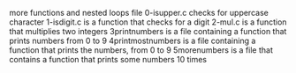 more functions and nested loops file
0-isupper.c checks for uppercase character
1-isdigit.c is a function that checks for a digit
2-mul.c is a function that multiplies two integers
3printnumbers is a file containing a function that prints numbers from 0 to 9
4printmostnumbers is a file containing a function that prints the numbers, from 0 to 9
5morenumbers is a file that contains a function that prints some numbers 10 times
